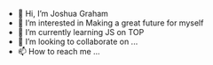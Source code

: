 - 👋 Hi, I’m Joshua Graham
- 👀 I’m interested in Making a great future for myself
- 🌱 I’m currently learning JS on TOP
- 💞️ I’m looking to collaborate on ...
- 📫 How to reach me ...

<!---
GrahamJosh/GrahamJosh is a ✨ special ✨ repository because its `README.md` (this file) appears on your GitHub profile.
You can click the Preview link to take a look at your changes.
--->
